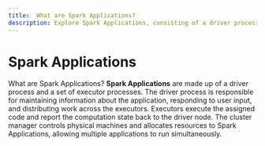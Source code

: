 ```yaml
---
title:  What are Spark Applications?
description: Explore Spark Applications, consisting of a driver process and a set of executor processes. The driver process manages application information, responds to user input, and distributes work across executors. Executors execute assigned code and report computation states back to the driver node. The cluster manager controls physical machines, allocating resources to Spark Applications, enabling concurrent execution of multiple applications.
---
```


# Spark Applications

What are Spark Applications? **Spark Applications** are made up of a driver process and a set of executor processes. The driver process is responsible for maintaining information about the application, responding to user input, and distributing work across the executors. Executors execute the assigned code and report the computation state back to the driver node. The cluster manager controls physical machines and allocates resources to Spark Applications, allowing multiple applications to run simultaneously.
